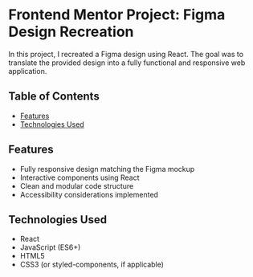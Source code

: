 # Frontend Mentor Project: Figma Design Recreation

 In this project, I recreated a Figma design using React. The goal was to translate the provided design into a fully functional and responsive web application.

## Table of Contents

- [Features](#features)
- [Technologies Used](#technologies-used)

## Features

- Fully responsive design matching the Figma mockup
- Interactive components using React
- Clean and modular code structure
- Accessibility considerations implemented

## Technologies Used

- React
- JavaScript (ES6+)
- HTML5
- CSS3 (or styled-components, if applicable)
